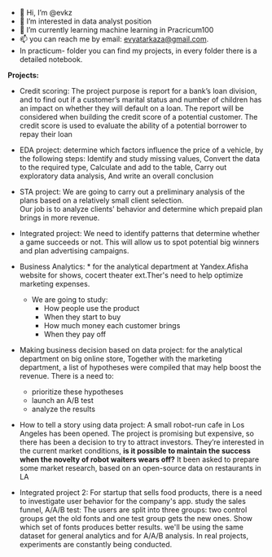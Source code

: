 - 👋 Hi, I’m @evkz
- 👀 I’m interested in data analyst position
- 🌱 I’m currently learning machine learning in Pracricum100 
- 📫 you can reach me by email: evyatarkaza@gmail.com. 
- In practicum- folder you can find my projects, in every folder there is a detailed notebook.   


**Projects:**
* Credit scoring: The project purpose is report for a bank’s loan division, and to find out if a customer’s marital status and number of children has an impact on whether they will default on a loan. The report will be considered when building the credit score of a potential customer. The credit score is used to evaluate the ability of a potential borrower to repay their loan

* EDA project: determine which factors influence the price of a vehicle, by the following steps:
Identify and study missing values,
Convert the data to the required type,
Calculate and add to the table,
Carry out exploratory data analysis, 
And write an overall conclusion

* STA project: We are going to carry out a preliminary analysis of the plans based on a relatively small client selection.  
Our job is to analyze clients' behavior and determine which prepaid plan brings in more revenue.

* Integrated project: We need to identify patterns that determine whether a game succeeds or not. This will allow us to spot potential big winners and plan advertising campaigns.

* Business Analytics: * for the analytical department at Yandex.Afisha website for shows, cocert theater ext.Ther's need to help optimize marketing expenses.    
    * We are going to study:
        * How people use the product
        * When they start to buy
        * How much money each customer brings
        * When they pay off

*  Making business decision based on data project: for the analytical department on big online store, Together with the marketing department, a list of hypotheses were compiled that may help boost the revenue.
   There is a need to:
     * prioritize these hypotheses
     * launch an A/B test
     * analyze the results

* How to tell a story using data project: A small robot-run cafe in Los Angeles has been opened.
The project is promising but expensive, so  there has been a decision to try to attract investors. 
They’re interested in the current market conditions, 
**is it possible to maintain the success when the novelty of robot waiters wears off?**
It been asked to  prepare some market research, based on an open-source data on restaurants in LA

* Integrated project 2: 
For startup that sells food products, there is a need to investigate user behavior for the company's app.
study the sales funnel,
A/A/B test: The users are split into three groups: two control groups get the old fonts and one test group gets the new ones.
Show which set of fonts produces better results.
we'll be using the same dataset for general analytics and for A/A/B analysis. In real projects, experiments are constantly being conducted. 

<!---
evkz/evkz is a ✨ special ✨ repository because its `README.md` (this file) appears on your GitHub profile.
You can click the Preview link to take a look at your changes.
--->

